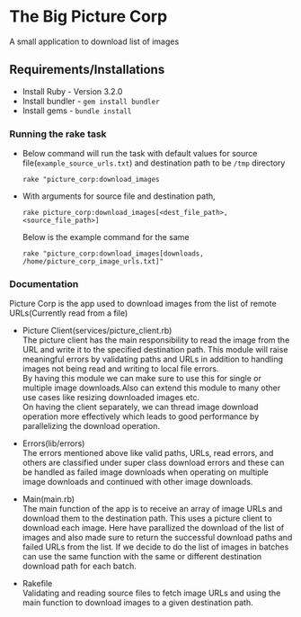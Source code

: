 # The Big Picture Corp

A small application to download list of images

## Requirements/Installations

- Install Ruby - Version 3.2.0
- Install bundler - `gem install bundler`
- Install gems - `bundle install`

### Running the rake task
- Below command will run the task with default values for source file(`example_source_urls.txt`) and destination path to be `/tmp` directory  
    ```
    rake "picture_corp:download_images
    ```

- With arguments for source file and destination path,  
    ```
    rake picture_corp:download_images[<dest_file_path>, <source_file_path>]
    ``` 
    Below is the example command for the same  
    ```
    rake "picture_corp:download_images[downloads, /home/picture_corp_image_urls.txt]"
    ```

### Documentation

Picture Corp is the app used to download images from the list of remote URLs(Currently read from a file)  

- Picture Client(services/picture_client.rb)  
The picture client has the main responsibility to read the image from the URL and write it to the specified destination path.
This module will raise meaningful errors by validating paths and URLs in addition to handling images not being read and writing to local file errors.  
By having this module we can make sure to use this for single or multiple image downloads.Also can extend this module to many other use cases like resizing downloaded images etc.   
On having the client separately, we can thread image download operation more effectively which leads to good performance by parallelizing the download operation.

- Errors(lib/errors)  
The errors mentioned above like valid paths, URLs, read errors, and others are classified under super class download errors and these can be handled as failed image downloads when operating on multiple image downloads and continued with other image downloads.

- Main(main.rb)  
The main function of the app is to receive an array of image URLs and download them to the destination path. This uses a picture client to download each image.   Here have parallized the download of the list of images and also made sure to return the successful download paths and failed URLs from the list. If we decide to do the list of images in batches can use the same function with the same or different destination download path for each batch.

- Rakefile  
Validating and reading source files to fetch image URLs and using the main function to download images to a given destination path.
